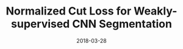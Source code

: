 ---
title: "Normalized Cut Loss for Weakly-supervised CNN Segmentation"
collection: publications
permalink: /publication/ncloss
date: 2018-03-28
venue: "CVPR"
city: "Salt Lake City"
state: "Utah"
thumbnail: "ncloss.png"
authors: "M. Tang, A. Djelouah, F. Perazzi, Y. Boykov, C. Schroers"
uri: ncloss.pdf
arxiv: https://arxiv.org/abs/1804.01346
bibtex: ncloss.txt
data:
---